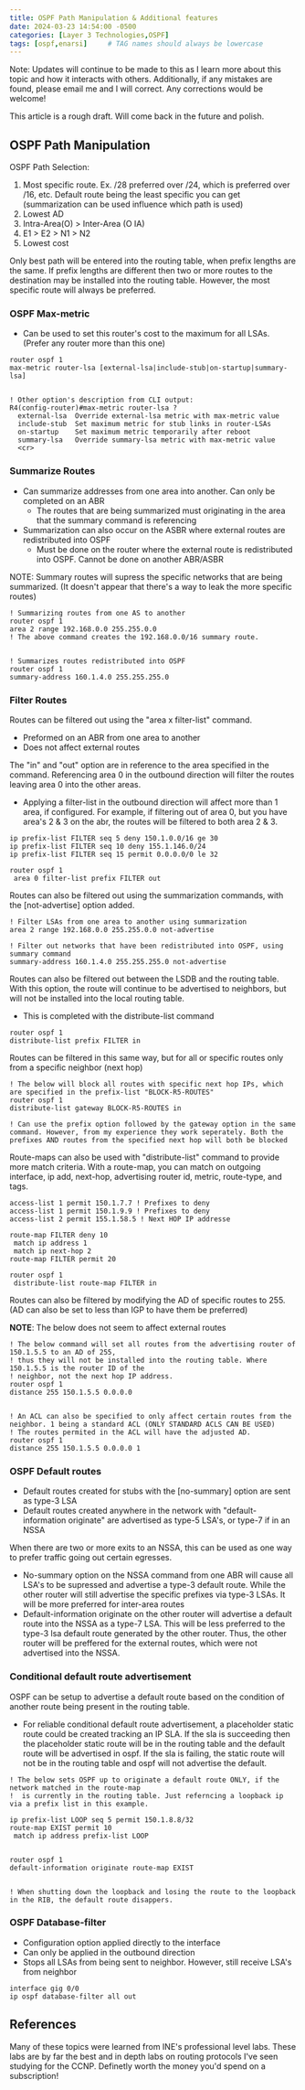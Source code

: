 ```yaml
---
title: OSPF Path Manipulation & Additional features
date: 2024-03-23 14:54:00 -0500
categories: [Layer 3 Technologies,OSPF]
tags: [ospf,enarsi]     # TAG names should always be lowercase
---
```


Note: Updates will continue to be made to this as I learn more about this topic and how it interacts with others. Additionally, if any mistakes are found, please email me and I will correct. Any corrections would be welcome!

This article is a rough draft. Will come back in the future and polish.


## OSPF Path Manipulation

OSPF Path Selection:

1. Most specific route. Ex. /28 preferred over /24, which is preferred over /16, etc. Default route being the least specific you can get (summarization can be used influence which path is used)
2. Lowest AD
3. Intra-Area(O) > Inter-Area (O IA)
4. E1 > E2 > N1 > N2
5. Lowest cost

Only best path will be entered into the routing table, when prefix lengths are the same. If prefix lengths are different then two or more routes to the destination may be installed into the routing table. However, the most specific route will always be preferred.

### OSPF Max-metric

* Can be used to set this router's cost to the maximum for all LSAs. (Prefer any router more than this one)


```
router ospf 1
max-metric router-lsa [external-lsa|include-stub|on-startup|summary-lsa]


! Other option's description from CLI output:
R4(config-router)#max-metric router-lsa ?
  external-lsa  Override external-lsa metric with max-metric value
  include-stub  Set maximum metric for stub links in router-LSAs
  on-startup    Set maximum metric temporarily after reboot
  summary-lsa   Override summary-lsa metric with max-metric value
  <cr>

```

### Summarize Routes

* Can summarize addresses from one area into another. Can only be completed on an ABR
    * The routes that are being summarized must originating in the area that the summary command is referencing
* Summarization can also occur on the ASBR where external routes are redistributed into OSPF
    * Must be done on the router where the external route is redistributed into OSPF. Cannot be done on another ABR/ASBR


NOTE: Summary routes will supress the specific networks that are being summarized. (It doesn't appear that there's a way to leak the more specific routes)

```
! Summarizing routes from one AS to another
router ospf 1
area 2 range 192.168.0.0 255.255.0.0
! The above command creates the 192.168.0.0/16 summary route.


! Summarizes routes redistributed into OSPF
router ospf 1
summary-address 160.1.4.0 255.255.255.0

```


### Filter Routes

Routes can be filtered out using the "area x filter-list" command. 
* Preformed on an ABR from one area to another
* Does not affect external routes

The "in" and "out" option are in reference to the area specified in the command. Referencing area 0 in the outbound direction will filter the routes leaving area 0 into the other areas.

* Applying a filter-list in the outbound direction will affect more than 1 area, if configured. For example, if filtering out of area 0, but you have area's 2 & 3 on the abr, the routes will be filtered to both area 2 & 3.

```
ip prefix-list FILTER seq 5 deny 150.1.0.0/16 ge 30
ip prefix-list FILTER seq 10 deny 155.1.146.0/24
ip prefix-list FILTER seq 15 permit 0.0.0.0/0 le 32

router ospf 1
 area 0 filter-list prefix FILTER out

```


Routes can also be filtered out using the summarization commands, with the [not-advertise] option added.

```
! Filter LSAs from one area to another using summarization
area 2 range 192.168.0.0 255.255.0.0 not-advertise

! Filter out networks that have been redistributed into OSPF, using summary command
summary-address 160.1.4.0 255.255.255.0 not-advertise
```


Routes can also be filtered out between the LSDB and the routing table. With this option, the route will continue to be advertised to neighbors, but will not be installed into the local routing table.
 
* This is completed with the distribute-list command

```
router ospf 1
distribute-list prefix FILTER in 
```

Routes can be filtered in this same way, but for all or specific routes only from a specific neighbor (next hop)

```
! The below will block all routes with specific next hop IPs, which are specified in the prefix-list "BLOCK-R5-ROUTES"
router ospf 1
distribute-list gateway BLOCK-R5-ROUTES in

! Can use the prefix option followed by the gateway option in the same command. However, from my experience they work seperately. Both the prefixes AND routes from the specified next hop will both be blocked

```


Route-maps can also be used with "distribute-list" command to provide more match criteria. With a route-map, you can match on outgoing interface, ip add, next-hop, advertising router id, metric, route-type, and tags.

```
access-list 1 permit 150.1.7.7 ! Prefixes to deny
access-list 1 permit 150.1.9.9 ! Prefixes to deny
access-list 2 permit 155.1.58.5 ! Next HOP IP addresse

route-map FILTER deny 10
 match ip address 1
 match ip next-hop 2
route-map FILTER permit 20

router ospf 1
 distribute-list route-map FILTER in

```


Routes can also be filtered by modifying the AD of specific routes to 255. (AD can also be set to less than IGP to have them be preferred)

**NOTE**: The below does not seem to affect external routes

```
! The below command will set all routes from the advertising router of 150.1.5.5 to an AD of 255,
! thus they will not be installed into the routing table. Where 150.1.5.5 is the router ID of the
! neighbor, not the next hop IP address.
router ospf 1
distance 255 150.1.5.5 0.0.0.0


! An ACL can also be specified to only affect certain routes from the neighbor. 1 being a standard ACL (ONLY STANDARD ACLS CAN BE USED)
! The routes permited in the ACL will have the adjusted AD.
router ospf 1
distance 255 150.1.5.5 0.0.0.0 1
```

### OSPF Default routes

* Default routes created for stubs with the [no-summary] option are sent as type-3 LSA
* Default routes created anywhere in the network with "default-information originate" are advertised as type-5 LSA's, or type-7 if in an NSSA


When there are two or more exits to an NSSA, this can be used as one way to prefer traffic going out certain egresses.

* No-summary option on the NSSA command from one ABR will cause all LSA's to be supressed and advertise a type-3 default route. While the other router will still advertise the specific prefixes via type-3 LSAs. It will be more preferred for inter-area routes
* Default-information originate on the other router will advertise a default route into the NSSA as a type-7 LSA. This will be less preferred to the type-3 lsa default route generated by the other router. Thus, the other router will be preffered for the external routes, which were not advertised into the NSSA.




### Conditional default route advertisement

OSPF can be setup to advertise a default route based on the condition of another route being present in the routing table. 
 
* For reliable conditional default route advertisement, a placeholder static route could be created tracking an IP SLA. If the sla is succeeding then the placeholder static route will be in the routing table and the default route will be advertised in ospf. If the sla is failing, the static route will not be in the routing table and ospf will not advertise the default.


```
! The below sets OSPF up to originate a default route ONLY, if the network matched in the route-map 
!  is currently in the routing table. Just referncing a loopback ip via a prefix list in this example.

ip prefix-list LOOP seq 5 permit 150.1.8.8/32
route-map EXIST permit 10
 match ip address prefix-list LOOP


router ospf 1
default-information originate route-map EXIST


! When shutting down the loopback and losing the route to the loopback in the RIB, the default route disappers.
```


### OSPF Database-filter

* Configuration option applied directly to the interface
* Can only be applied in the outbound direction
* Stops all LSAs from being sent to neighbor. However, still receive LSA's from neighbor

```
interface gig 0/0
ip ospf database-filter all out

```

## References

Many of these topics were learned from INE's professional level labs. These labs are by far the best and in depth labs on routing protocols I've seen studying for the CCNP. Definetly worth the money you'd spend on a subscription!
